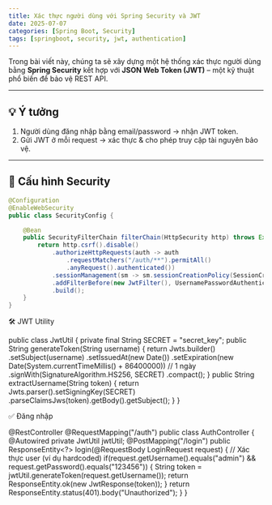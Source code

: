 ```yaml
---
title: Xác thực người dùng với Spring Security và JWT
date: 2025-07-07
categories: [Spring Boot, Security]
tags: [springboot, security, jwt, authentication]
---
```


Trong bài viết này, chúng ta sẽ xây dựng một hệ thống xác thực người dùng bằng **Spring Security** kết hợp với **JSON Web Token (JWT)** – một kỹ thuật phổ biến để bảo vệ REST API.

---

## 💡 Ý tưởng

1. Người dùng đăng nhập bằng email/password → nhận JWT token.  
2. Gửi JWT ở mỗi request → xác thực & cho phép truy cập tài nguyên bảo vệ.

---

## 🔐 Cấu hình Security

```java
@Configuration
@EnableWebSecurity
public class SecurityConfig {

    @Bean
    public SecurityFilterChain filterChain(HttpSecurity http) throws Exception {
        return http.csrf().disable()
            .authorizeHttpRequests(auth -> auth
                .requestMatchers("/auth/**").permitAll()
                .anyRequest().authenticated())
            .sessionManagement(sm -> sm.sessionCreationPolicy(SessionCreationPolicy.STATELESS))
            .addFilterBefore(new JwtFilter(), UsernamePasswordAuthenticationFilter.class)
            .build();
    }
}
```
🛠️ JWT Utility

public class JwtUtil {
    private final String SECRET = "secret_key";
    public String generateToken(String username) {
        return Jwts.builder()
            .setSubject(username)
            .setIssuedAt(new Date())
            .setExpiration(new Date(System.currentTimeMillis() + 86400000)) // 1 ngày
            .signWith(SignatureAlgorithm.HS256, SECRET)
            .compact();
    }
    public String extractUsername(String token) {
        return Jwts.parser().setSigningKey(SECRET)
            .parseClaimsJws(token).getBody().getSubject();
    }
}

✅ Đăng nhập

@RestController
@RequestMapping("/auth")
public class AuthController {
    @Autowired
    private JwtUtil jwtUtil;
    @PostMapping("/login")
    public ResponseEntity<?> login(@RequestBody LoginRequest request) {
        // Xác thực user (ví dụ hardcoded)
        if(request.getUsername().equals("admin") && request.getPassword().equals("123456")) {
            String token = jwtUtil.generateToken(request.getUsername());
            return ResponseEntity.ok(new JwtResponse(token));
        }
        return ResponseEntity.status(401).body("Unauthorized");
    }
}


